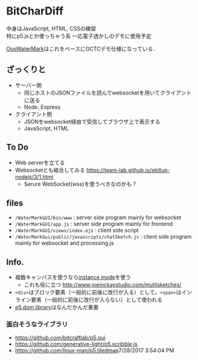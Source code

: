 # BitCharDiff
中身はJavaScript, HTML, CSSの練習  
特にp5.jsとか使っちゃう系
一応電子透かしのデモに使用予定

[OooWaterMark](https://github.com/matzTada/OooWaterMark)はこれをベースにGCTCデモ仕様になっている．

## ざっくりと

* サーバー側
	* 同じホストのJSONファイルを読んでwebsocketを用いてクライアントに送る
	* Node, Express
* クライアント側
	* JSONをwebsocket経由で受信してブラウザ上で表示する
	* JavaScript, HTML

## To Do

* Web serverを立てる
* Websocketとも結合してみる <https://team-lab.github.io/skillup-nodejs/3/1.html>
	* Serure WebSocket(wss)を使うべきなのかも？

## files

* ```/WaterMarkGUI/bin/www``` : server side program mainly for websocket
* ```/WaterMarkGUI/app.js``` : server side program mainly for frontend
* ```/WaterMarkGUI/views/index.ejs``` : client side script
* ```/WaterMarkGui/public/javascripts/chatSketch.js``` : client side program mainly for websocket and processing.js

## Info.

* 複数キャンバスを使うなら[instance mode](https://github.com/processing/p5.js/wiki/p5.js-overview#instantiation--namespace)を使う
	* これも役に立つ <http://www.joemckaystudio.com/multisketches/> 
* ```<div>```はブロック要素（一般的に前後に改行が入る）として，```<span>```はインライン要素（一般的に前後に改行が入らない）として使われる
* [p5.dom library](https://github.com/processing/p5.js/wiki/Beyond-the-canvas)はなんだかんだ重要

### 面白そうなライブラリ

* <https://github.com/bitcraftlab/p5.gui>
* <https://github.com/generative-light/p5.scribble.js>
* <https://github.com/linux-man/p5.tiledmap>7/28/2017 3:54:04 PM 